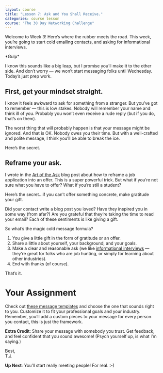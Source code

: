 ```yaml
---
layout: course
title: "Lesson 7: Ask and You Shall Receive."
categories: course lesson
course: "The 30 Day Networking Challenge"
---
```


Welcome to Week 3! Here’s where the rubber meets the road. This week, you’re going to start cold emailing contacts, and asking for informational interviews.

\*Gulp\*

I know this sounds like a big leap, but I promise you’ll make it to the other side. And don’t worry — we won’t start messaging folks until Wednesday. Today’s just prep work.

## First, get your mindset straight.

I know it feels awkward to ask for something from a stranger. But you’ve got to remember — this is low stakes. Nobody will remember your name and think ill of you. Probably you won’t even receive a rude reply (but if you do, that’s on them).

The worst thing that will probably happen is that your message might be ignored. And that is OK. Nobody owes you their time. But with a well-crafted and polite message, I think you’ll be able to break the ice.

Here’s the secret.

## Reframe your ask.

I wrote in the [Art of the Ask][blog 1] blog post about how to reframe a job application into an offer. This is a super powerful trick. But what if you’re not sure what you have to offer? What if you’re still a student?

Here’s the secret…if you can’t offer something concrete, make gratitude your gift.

Did your contact write a blog post you loved? Have they inspired you in some way (from afar?)  Are you grateful that they’re taking the time to read your email? Each of these sentiments is like giving a gift.  

So what’s the magic cold message formula?

1. You give a little gift in the form of gratitude or an offer.
2. Share a little about yourself, your background, and your goals.
3. Make a clear and reasonable ask (we like [informational interviews][blog 2] — they’re great for folks who are job hunting, or simply for learning about other industries).
4. End with thanks (of course).

That’s it.

# Your Assignment
 Check out [these message templates][doc 1] and choose the one that sounds right to you. Customize it to fit your professional goals and your industry. Remember, you’ll add a custom pieces to your message for every person you contact, this is just the framework.

**Extra Credit**: Share your message with somebody you trust. Get feedback, and feel confident that you sound awesome! (Psych yourself up, is what I’m saying.)

Best, <br>
T.J.

**Up Next**: You’ll start really meeting people! For real. :-)


<!--  use absolute urls to copy/paste into email bodies -->
[blog 1]: https://blog.brightcrowd.com/the-art-of-the-ask/
[blog 2]: https://blog.brightcrowd.com/informational-interview/
[doc 1]: https://docs.google.com/document/d/1hd-iLFHdN3dRJ_ZH5cTX47KPnXTNxQpKZzj4mABzYoY/edit
